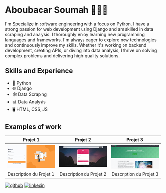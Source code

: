 # Aboubacar Soumah 👨🏿‍💻
I'm Specialize in software engineering with a focus on Python. I have a strong passion for web development using Django and am skilled in data scraping and analysis.
I thoroughly enjoy learning new programming languages and frameworks.
I'm always eager to explore new technologies and continuously improve my skills. Whether it's working on backend development, creating APIs, or diving into data analysis, I thrive on solving complex problems and delivering high-quality solutions.

## Skills and Experience
* 🐍 Python
* 🌐 Django
* 🕸️ Data Scraping
* 📊 Data Analysis
* 🖥️ HTML, CSS, JS

## Examples of work

| Projet 1 | Projet 2 | Projet 3 |
|:--------:|:--------:|:--------:|
| <img src="https://github.com/Abusooma/Abusooma/blob/main/gifmaker_me%20(1).gif" width="250"/> | <img src="https://github.com/Abusooma/Abusooma/blob/main/gifmaker_me%203.gif" width="250"/> | <img src="https://github.com/Abusooma/Abusooma/blob/main/gifmaker_me_projet2.gif" width="250"/> |
| Description du Projet 1 | Description du Projet 2 | Description du Projet 3 |

[<img src='https://cdn.jsdelivr.net/npm/simple-icons@3.0.1/icons/github.svg' alt='github' height='40'>](https://github.com/https://github.com/Abusooma)  [<img src='https://cdn.jsdelivr.net/npm/simple-icons@3.0.1/icons/linkedin.svg' alt='linkedin' height='40'>](https://www.linkedin.com/in/https://www.linkedin.com/in/aboubacarsoumah//)
